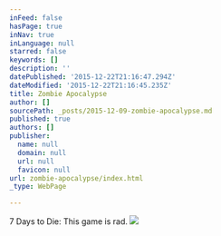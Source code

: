 ```yaml
---
inFeed: false
hasPage: true
inNav: true
inLanguage: null
starred: false
keywords: []
description: ''
datePublished: '2015-12-22T21:16:47.294Z'
dateModified: '2015-12-22T21:16:45.235Z'
title: Zombie Apocalypse
author: []
sourcePath: _posts/2015-12-09-zombie-apocalypse.md
published: true
authors: []
publisher:
  name: null
  domain: null
  url: null
  favicon: null
url: zombie-apocalypse/index.html
_type: WebPage

---
```

7 Days to Die: This game is rad.
![](https://the-grid-user-content.s3-us-west-2.amazonaws.com/10e2dd4b-753b-4b16-b8ae-857c831b27b0.jpg)